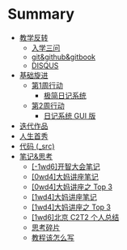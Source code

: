 # Summary
- [教学反转](0MOOC/README.md)
    * [入学三问](0MOOC/three_questions.md)
    * [git&github&gitbook](0MOOC/git&github&gitbook.md)
    * [DISQUS](0MOOC/DISQUS.md)
- [基础旋进](1sTry/README.md)
	* [第1周行动](1sTry/Week_1/README.md)
		* [极简日记系统](1sTry/Week_1/Interactive101.md)
	* [第2周行动](1sTry/Week_2/README.md)
		* [日记系统 GUI 版](1sTry/Week_2/gui_diary.md)
- [迭代作品](2nDev/README.md)
- [人生首秀](3rDemo/README.md)
- [代码 (_src)](_src/README.md) 
- [笔记&思考](Lect/README.md)
  + [[-1wd6]开智大会笔记](Lect/20151010note.md)
  + [[0wd4]大妈讲座笔记](Lect/20151015note.md)
  + [[0wd4]大妈讲座之 Top 3](Lect/20151015_review.md)
  + [[1wd4]大妈讲座笔记](Lect/20151022note.md)
  + [[1wd4]大妈讲座之 Top 3](Lect/20151022_review.md)
  + [[1wd6]北京 C2T2 个人总结](Lect/C2T2_20151024.md)
  + [思考碎片](Lect/debris.md)
  + [教程该怎么写](Lect/how2tutorial.md)


